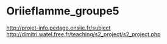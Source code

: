 # Oriieflamme_groupe5

http://projet-info.pedago.ensiie.fr/subject
http://dimitri.watel.free.fr/teaching/s2_project/s2_project.php
